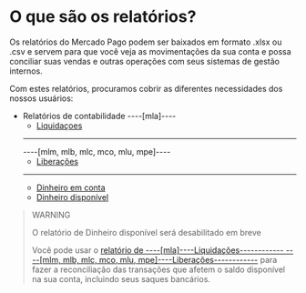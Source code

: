 # O que são os relatórios?

Os relatórios do Mercado Pago podem ser baixados em formato .xlsx ou .csv e servem para que você veja as movimentações da sua conta e possa conciliar suas vendas e outras operações com seus sistemas de gestão internos.

Com estes relatórios, procuramos cobrir as diferentes necessidades dos nossos usuários:

* Relatórios de contabilidade
    ----[mla]----
    + [Liquidaçoes](https://www.mercadopago[FAKER][URL][DOMAIN]/developers/pt/guides/manage-account/reports/released-money/introduction)
    ------------
    ----[mlm, mlb, mlc, mco, mlu, mpe]----
    + [Liberações](https://www.mercadopago[FAKER][URL][DOMAIN]/developers/pt/guides/manage-account/reports/released-money/introduction)
    ------------
    + [Dinheiro em conta](https://www.mercadopago[FAKER][URL][DOMAIN]/developers/pt/guides/manage-account/reports/account-money/introduction)
    + [Dinheiro disponível](https://www.mercadopago[FAKER][URL][DOMAIN]/developers/pt/guides/manage-account/reports/available-money/introduction)

> WARNING
>
> O relatório de Dinheiro disponível será desabilitado em breve
>
> Você pode usar o [relatório de ----[mla]----Liquidações------------ ----[mlm, mlb, mlc, mco, mlu, mpe]----Liberações------------](https://www.mercadopago[FAKER][URL][DOMAIN]/developers/pt/guides/manage-account/reports/released-money/introduction) para fazer a reconciliação das transações que afetem o saldo disponível na sua conta, incluindo seus saques bancários.
